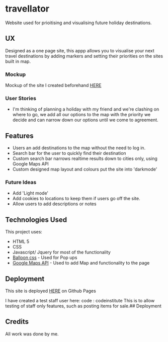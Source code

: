 # travellator
Website used for prioitising and visualising future holiday destinations. 

## UX

Designed as a one page site, this appp allows you to visualise your next travel destinations by adding markers and setting their priorities
on the sites built in map.

### Mockup
Mockup of the site I created beforehand [HERE](/Capture.PNG)

### User Stories
  * I'm thinking of planning a holiday with my friend and we're clashing on where to go, we add all our options to the map with the
  priority we decide and can narrow down our options until we come to agreement.

## Features

  * Users an add destinations to the map without the need to log in.
  * Search bar for the user to quickly find their destination 
  * Custom search bar narrows realtime results down to cities only, using Google Maps API
  * Custom designed map layout and colours put the site into 'darkmode'

### Future Ideas
  * Add 'Light mode'
  * Add cookies to locations to keep them if users go off the site.
  * Allow users to add descriptions or notes

## Technologies Used
This project uses:
  * HTML 5
  * CSS
  * Javascript/ Jquery for most of the functionality
  * [Balloon css](https://kazzkiq.github.io/balloon.css/) - Used for Pop ups
  * [Google Maps API](https://developers.google.com/maps/documentation) - Used to add Map and functionality to the page
  
## Deployment
This site is deployed [HERE](https://matt-atcasey.github.io/travellator/) on Github Pages

I have created a test staff user here: code : codeinstitute This is to allow testing of staff only features, such as posting items for sale.## Deployment

## Credits
All work was done by me.
